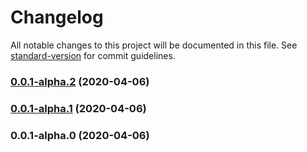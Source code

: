 # Changelog

All notable changes to this project will be documented in this file. See [standard-version](https://github.com/conventional-changelog/standard-version) for commit guidelines.

### [0.0.1-alpha.2](https://github.com/Henrik-Geissler/WebApp/compare/v0.0.1-alpha.1...v0.0.1-alpha.2) (2020-04-06)

### [0.0.1-alpha.1](https://github.com/Henrik-Geissler/WebApp/compare/v0.0.1-alpha.0...v0.0.1-alpha.1) (2020-04-06)

### 0.0.1-alpha.0 (2020-04-06)

